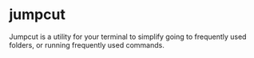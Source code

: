 # jumpcut
Jumpcut is a utility for your terminal to simplify going to frequently used folders, or running frequently used commands.
